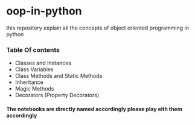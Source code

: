 # oop-in-python
this repository explain all the concepts of object oriented programming in python

### Table Of contents

- Classes and Instances
- Class Variables
- Class Methods and Static Methods
- Inheritance
- Magic Methods
- Decorators (Property Decorators)

#### The notebooks are directly named accordingly please play eith them accordingly
